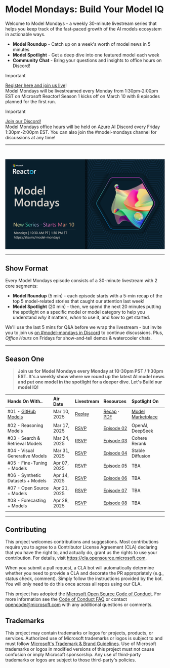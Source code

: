 
# Model Mondays: Build Your Model IQ

Welcome to Model Mondays - a weekly 30-minute livestream series that helps you keep track of the fast-paced growth of the AI models ecosystem in actionable ways.

- **Model Roundup** - Catch up on a week's worth of model news in 5 minutes
- **Model Spotlight** - Get a deep dive into one featured model each week
- **Community Chat** - Bring your questions and insights to office hours on Discord!

> [!IMPORTANT]  
> [Register here and join us live](https://aka.ms/model-mondays/RSVP)! <br/>
> Model Mondays will be livestreamed every Monday from 1:30pm-2:00pm EST on Microsoft Reactor! Season 1 kicks off on March 10 with 8 episodes planned for the first run. 

> [!IMPORTANT]  
> [Join our Discord!](https://aka.ms/model-mondays/discord) <br/>
> Model Mondays office hours will be held on Azure AI Discord every Friday 1:30pm-2:00pm EST. You can also join the #model-mondays channel for discussions at any time!

---

<br/>

![Banner](./img/model-mondays.png)

---

## Show Format

Every Model Mondays episode consists of a 30-minute livestream with 2 core segments:

- **Model Roundup** (5 min) - each episode starts with a 5-min recap of the top 5 model-related stories that caught our attention last week!
- **Model Spotlight** (20 min) - then, we spend the next 20 minutes putting the spotlight on a specific model or model category to help you understand _why_ it matters, _when_ to use it, and _how_ to get started.

We'll use the last 5 mins for Q&A before we wrap the livestream - but invite you to join us [on #model-mondays in Discord](https://aka.ms/model-mondays/discord) to continue discussions.  Plus, _Office Hours_ on Fridays for show-and-tell demos & watercooler chats.

---

## Season One 

> **Join us for Model Mondays every Monday at 10:30pm PST / 1:30pm EST. It's a weekly show where we round up the latest AI model news and put one model in the spotlight for a deeper dive. Let's Build our model IQ!**


| Hands On With.. | Air Date | Livestream | Resources | Spotlight On|
|:---|:---|:---|:---|:---|
| #01 - [GitHub Models](https://speakerdeck.com/nitya/model-mondays-s1-e1-mar-10-2025) | Mar 10, 2025 | [Replay](https://youtu.be/dohvGc7eyqU) | [Recap](./season-01/ep-01.md) · [PDF](https://speakerdeck.com/nitya/model-mondays-s1-e1-mar-10-2025) | [Model Marketplace](https://github.com/marketplace/models)|
| | | | |
| #02 - Reasoning Models| Mar 17, 2025 | [RSVP](https://developer.microsoft.com/en-us/reactor/events/25266/) | [Episode 02](./season-01/ep-02.md)| OpenAI, DeepSeek |
| #03 - Search & Retrieval Models | Mar 24, 2025 |  [RSVP](https://developer.microsoft.com/en-us/reactor/events/25354/) |[Episode 03](./season-01/ep-03.md) | Cohere Rerank |
| #04 - Visual Generative Models | Mar 31, 2025 |[RSVP](https://developer.microsoft.com/en-us/reactor/events/25355/) |[Episode 04](./season-01/ep-04.md) | Stable Diffusion |
| #05 - Fine-Tuning + Models | Apr 07, 2025 |[RSVP](https://developer.microsoft.com/en-us/reactor/events/25356/)  |[Episode 05](./season-01/ep-05.md) | TBA | 
| #06 - Synthetic Datasets + Models | Apr 14, 2025 |[RSVP](https://developer.microsoft.com/en-us/reactor/events/25357/)  |[Episode 06](./season-01/ep-06.md) | TBA |
| #07 - Open Source + Models | Apr 21, 2025 |[RSVP](https://developer.microsoft.com/en-us/reactor/events/25358/)  |[Episode 07](./season-01/ep-07.md) | TBA |
| #08 - Forecasting + Models | Apr 28, 2025 |[RSVP](https://developer.microsoft.com/en-us/reactor/events/25359/)  |[Episode 08](./season-01/ep-08.md) | TBA |
| | | | |  |


---


## Contributing

This project welcomes contributions and suggestions.  Most contributions require you to agree to a
Contributor License Agreement (CLA) declaring that you have the right to, and actually do, grant us
the rights to use your contribution. For details, visit https://cla.opensource.microsoft.com.

When you submit a pull request, a CLA bot will automatically determine whether you need to provide
a CLA and decorate the PR appropriately (e.g., status check, comment). Simply follow the instructions
provided by the bot. You will only need to do this once across all repos using our CLA.

This project has adopted the [Microsoft Open Source Code of Conduct](https://opensource.microsoft.com/codeofconduct/).
For more information see the [Code of Conduct FAQ](https://opensource.microsoft.com/codeofconduct/faq/) or
contact [opencode@microsoft.com](mailto:opencode@microsoft.com) with any additional questions or comments.

## Trademarks

This project may contain trademarks or logos for projects, products, or services. Authorized use of Microsoft 
trademarks or logos is subject to and must follow 
[Microsoft's Trademark & Brand Guidelines](https://www.microsoft.com/en-us/legal/intellectualproperty/trademarks/usage/general).
Use of Microsoft trademarks or logos in modified versions of this project must not cause confusion or imply Microsoft sponsorship.
Any use of third-party trademarks or logos are subject to those third-party's policies.

